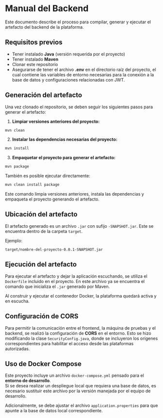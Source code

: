 # Manual del Backend

Este documento describe el proceso para compilar, generar y ejecutar el artefacto del backend de la plataforma.

## Requisitos previos

- Tener instalado **Java** (versión requerida por el proyecto)
- Tener instalado **Maven**
- Clonar este repositorio
- Asegurarse de tener el archivo **.env** en el directorio raíz del proyecto, el cual contiene las variables de entorno necesarias para la conexión a la base de datos y configuraciones relacionadas con JWT.

## Generación del artefacto

Una vez clonado el repositorio, se deben seguir los siguientes pasos para generar el artefacto:

1. **Limpiar versiones anteriores del proyecto:**

```bash
mvn clean
```

2. **Instalar las dependencias necesarias del proyecto:**

```bash
mvn install
```

3. **Empaquetar el proyecto para generar el artefacto:**

```bash
mvn package
```

También es posible ejecutar directamente:

```bash
mvn clean install package
```

Este comando limpia versiones anteriores, instala las dependencias y empaqueta el proyecto generando el artefacto.

## Ubicación del artefacto

El artefacto generado es un archivo `.jar` con sufijo `-SNAPSHOT.jar`. Este se encuentra dentro de la carpeta `target`.

Ejemplo:
```
target/nombre-del-proyecto-0.0.1-SNAPSHOT.jar
```

## Ejecución del artefacto

Para ejecutar el artefacto y dejar la aplicación escuchando, se utiliza el `Dockerfile` incluido en el proyecto. En este archivo ya se encuentra el comando que inicializa el `.jar` generado por Maven.

Al construir y ejecutar el contenedor Docker, la plataforma quedará activa y en escucha.

## Configuración de CORS

Para permitir la comunicación entre el frontend, la máquina de pruebas y el backend, se realizó la configuración de **CORS** en el entorno. Esto se hizo modificando la clase `SecurityConfig.java`, donde se incluyeron los orígenes correspondientes para habilitar el acceso desde las plataformas autorizadas.

## Uso de Docker Compose

Este proyecto incluye un archivo `docker-compose.yml` pensado para el **entorno de desarrollo**.  
Si se desea realizar un despliegue local que requiera una base de datos, es necesario sustituir este archivo por la versión manejada por el equipo de desarrollo.

Adicionalmente, se debe ajustar el archivo `application.properties` para que apunte a la base de datos local correspondiente.

